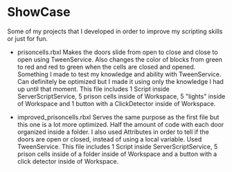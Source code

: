 # ShowCase
Some of my projects that I developed in order to improve my scripting skills or just for fun.
- prisoncells.rbxl
Makes the doors slide from open to close and close to open using TweenService. Also changes the color of blocks from green to red and red to green when the cells are closed and opened. Something I made to test my knowledge and ability with TweenService. Can definitely be optimized but I made it using only the knowledge I had up until that moment.
This file includes 1 Script inside ServerScriptService, 5 prison cells inside of Workspace, 5 "lights" inside of Workspace and 1 button with a ClickDetector inside of Workspace.

- improved_prisoncells.rbxl
Serves the same purpose as the first file but this one is a lot more optimized. Half the amount of code with each door organized inside a folder. I also used Attributes in order to tell if the doors are open or closed, instead of using a local variable. Used TweenService.
This file includes 1 Script inside ServerScriptService, 5 prison cells inside of a folder inside of Workspace and a button with a click detector inside of Workspace.

